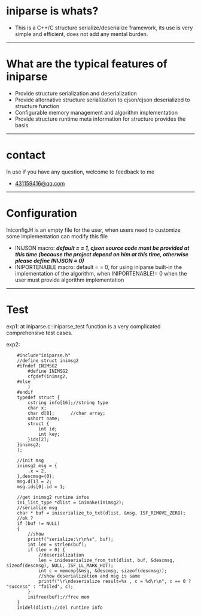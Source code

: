# iniparse is whats?
* This is a C++/C structure serialize/deserialize framework, its use is very simple and efficient, does not add any mental burden.

---
# What are the typical features of iniparse
* Provide structure serialization and deserialization
* Provide alternative structure serialization to cjson/cjson deserialized to structure function
* Configurable memory management and algorithm implementation
* Provide structure runtime meta information for structure provides the basis
---
# contact
In use if you have any question, welcome to feedback to me


* 431159416@qq.com

---
# Configuration
Iniconfig.H is an empty file for the user, when users need to customize some implementation can modify this file


* INIJSON macro: ***default = = 1, cjson source code must be provided at this time (because the project depend on him at this time, otherwise please define INIJSON = 0)***
* INIPORTENABLE macro: default = = 0, for using iniparse built-in the implementation of the algorithm, when INIPORTENABLE!= 0 when the user must provide algorithm implementation

---
# Test

exp1:
    at iniparse.c::iniparse_test function is a very complicated comprehensive test cases.
	
exp2:
```exp2
	#include"iniparse.h"
	//define struct inimsg2
	#ifndef INIMSG2
		#define INIMSG2
		cfgdef(inimsg2,
	#else
		)
	#endif
	typedef struct {
		cstring info[16];//string type
		char x;
		char d[8];		//char array;
		ushort name;
		struct {
			int id;
			int key;
		}ids[2];
	}inimsg2;
	);
	
	//init msg
	inimsg2 msg = {
		.x = 2,
	},descmsg={0};
	msg.d[1] = 2;
	msg.ids[0].id = 1;
	
	//get inimsg2 runtine infos
	ini_list_type *dlist = inimake(inimsg2);
	//serialize msg
	char * buf = iniserialize_to_txt(dlist, &msg, ISF_REMOVE_ZERO);
	//ok ?
	if (buf != NULL)
	{
		//show
		printf("serialize:\r\n%s", buf);
		int len = strlen(buf);
		if (len > 0) {
			//deserialization
			len = inideserialize_from_txt(dlist, buf, &descmsg, sizeof(descmsg), NULL, ISF_LL_MARK_HIT);
			int c = memcmp(&msg, &descmsg, sizeof(descmsg));
			//show deserialization and msg is same
			printf("\r\ndeserialize result=%s , c = %d\r\n", c == 0 ? "success" : "failed", c);
		}
		inifree(buf);//free mem
	}
	inidel(dlist);//del runtine info
```    

